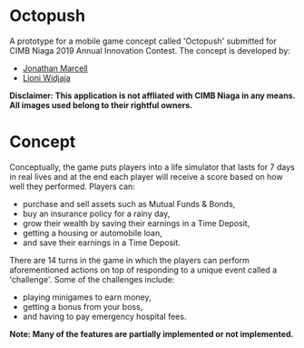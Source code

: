 # Octopush

A prototype for a mobile game concept called 'Octopush' submitted for CIMB Niaga 2019 Annual Innovation Contest. The concept is developed by:

- <a href="https://www.linkedin.com/in/jonathan-marcell-11a99314a/">Jonathan Marcell</a> 
- <a href="https://www.linkedin.com/in/lioni-widjaja-ab7223127/">Lioni Widjaja</a> 

**Disclaimer: This application is not affliated with CIMB Niaga in any means. All images used belong to their rightful owners.**

# Concept

Conceptually, the game puts players into a life simulator that lasts for 7 days in real lives and at the end each player will receive a score based on how well they performed. Players can: 

- purchase and sell assets such as Mutual Funds & Bonds,
- buy an insurance policy for a rainy day,
- grow their wealth by saving their earnings in a Time Deposit,
- getting a housing or automobile loan,
- and save their earnings in a Time Deposit.

There are 14 turns in the game in which the players can perform aforementioned actions on top of responding to a unique event called a 'challenge'. Some of the challenges include:

- playing minigames to earn money,
- getting a bonus from your boss,
- and having to pay emergency hospital fees.

**Note: Many of the features are partially implemented or not implemented.**
